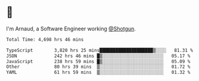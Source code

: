 # 👋

I'm Arnaud, a Software Engineer working [@Shotgun](https://shotgun.live).

<!--START_SECTION:waka-->

```txt
Total Time: 4,698 hrs 46 mins

TypeScript        3,820 hrs 25 mins████████████████████▒░░░░   81.31 %
JSON              242 hrs 46 mins █▒░░░░░░░░░░░░░░░░░░░░░░░   05.17 %
JavaScript        238 hrs 59 mins █▒░░░░░░░░░░░░░░░░░░░░░░░   05.09 %
Other             80 hrs 39 mins  ▒░░░░░░░░░░░░░░░░░░░░░░░░   01.72 %
YAML              61 hrs 59 mins  ▒░░░░░░░░░░░░░░░░░░░░░░░░   01.32 %
```

<!--END_SECTION:waka-->
